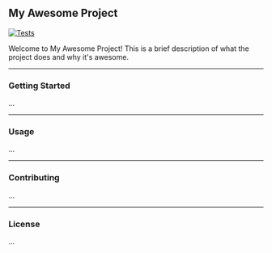 ## My Awesome Project

[![Tests](https://github.com/Tryfonm/pyspark-template/actions/workflows/tests.yml/badge.svg)](https://github.com/Tryfonm/pyspark-template/actions/workflows/tests.yml)

Welcome to My Awesome Project! This is a brief description of what the project does and why it's awesome.

---
### Getting Started
...

---
### Usage
...

---
### Contributing
...

---
### License
...
